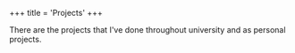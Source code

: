 +++
title = 'Projects'
+++

There are the projects that I've done throughout university and as personal projects.